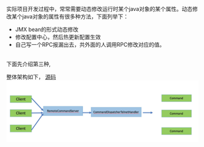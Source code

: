 实际项目开发过程中，常常需要动态修改运行时某个java对象的某个属性。动态修改某个java对象的属性有很多种方法，下面列举下：
* JMX bean的形式动态修改
* 修改配置中心，然后热更新配置生效
* 自己写一个RPC报漏出去，共外面的人调用RPC修改对应的值。

<br />
下面先介绍第三种, 
<br />

整体架构如下， [源码][1]
![架构图][2]



[1]: https://github.com/moheqionglin/spring-demo/tree/master/spring-test/src/main/java/com/moheqionglin/remotecontroller
[2]: ../images/spring/remoteControllerTelnet.jpg